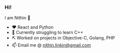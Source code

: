 ### Hi!

<!--
**gnithin/gnithin** is a ✨ _special_ ✨ repository because its `README.md` (this file) appears on your GitHub profile.

Here are some ideas to get you started:

- 🔭 I’m currently working on ...
- 🌱 I’m currently learning ...
- 👯 I’m looking to collaborate on ...
- 🤔 I’m looking for help with ...
- 💬 Ask me about ...
- 📫 How to reach me: ...
- 😄 Pronouns: ...
- ⚡ Fun fact: ...
-->
I am Nithin 👋
- :heart: React and Python
- 🤔 Currently struggling to learn C++
- :pick: Worked on projects in Objective-C, Golang, PHP
- 📫 Email me @ nithin.linkin@gmail.com
